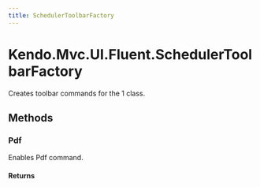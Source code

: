 ```yaml
---
title: SchedulerToolbarFactory
---
```


# Kendo.Mvc.UI.Fluent.SchedulerToolbarFactory
Creates toolbar commands for the 1 class.




## Methods


### Pdf
Enables Pdf command.



#### Returns





